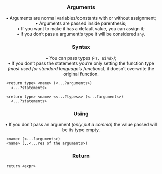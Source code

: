 <div align='center'>

### Arguments
• Arguments are normal variables/constants with or without assignment;  
• Arguments are passed inside parenthesis;  
• If you want to make it has a default value, you can assign it;  
• If you don’t pass a argument’s type it will be considered `any`.

### Syntax
• You can pass types _(`<T, Wind>`)_;  
• If you don’t pass the statements you’re only setting the function type _(most used for standard language’s functions)_, it doesn’t overwrite the original function.

<div align='left'>

  ```
    <return type> <name> (<...?arguments>)
      <...?statements>

    <return type> <name> <<...?types>> (<...?arguments>)
      <...?statements>
  ```
</div>

### Using
• If you don’t pass an argument _(only put a comma)_ the value passed will be its type empty.

<div align='left'>

  ```
    <name> (<...?arguments>)
    <name> (,,<...res of the arguments>)
  ```
</div>

### Return
<div align='left'>

  ```
    return <expr>
  ```
</div>

